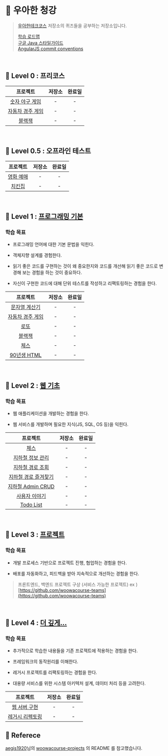 ﻿
# 🦄 우아한 청강


>  [우아한테크코스](https://github.com/woowacourse) 저장소의 퀴즈들을 공부하는 저장소입니다.
>  
>  [학습 로드맵](https://github.com/woowacourse/roadmap)  
>  [구글 Java 스타일가이드](https://google.github.io/styleguide/javaguide.html)  
>  [AngularJS commit conventions](https://gist.github.com/stephenparish/9941e89d80e2bc58a153)

<br/>

## 🥚 Level 0 : 프리코스

|     프로젝트      |                          저장소                          | 완료일 |
| :--------------: | :----------------------------------------------------------: |:--:|
|  [숫자 야구 게임](https://github.com/woowacourse/java-baseball-precourse)  | - | - |
| [자동차 경주 게임](https://github.com/woowacourse/java-racingcar-precourse) | - | - |
|      [블랙잭](https://github.com/woowacourse/java-blackjack-precourse)      | - | - |

<br/>

## 🐣 Level 0.5 : 오프라인 테스트

|     프로젝트      |                          저장소                          | 완료일 |
| :--------------: | :----------------------------------------------------------: |:--:|
| [영화 예매](https://github.com/woowacourse/java-movie-2019)  | - | - |
| [치킨집](https://github.com/woowacourse/java-chicken-2019)  | - | - |

<br/>

## 🐥 Level 1 : [프로그래밍 기본](https://github.com/woowacourse/roadmap/blob/master/docs/1_programming_basic/README.md)

### 학습 목표

-   프로그래밍 언어에 대한 기본 문법을 익힌다.
    
-   객체지향 설계를 경험한다.
    
-   읽기 좋은 코드를 구현하는 것이 왜 중요한지와 코드를 개선해 읽기 좋은 코드로 변경해 보는 경험을 하는 것이 중요하다.
    
-   자신이 구현한 코드에 대해 단위 테스트를 작성하고 리팩토링하는 경험을 한다.

|     프로젝트      |                          저장소                          | 완료일 |
| :--------------: | :----------------------------------------------------------: |:--:|
|  [문자열 계산기](https://github.com/woowacourse/java-calculator)   | - | - |
| [자동차 경주 게임](https://github.com/woowacourse/java-racingcar) | - | - |
|   [로또](https://github.com/woowacourse/java-lotto)   | - | - |
|  [블랙잭](https://github.com/woowacourse/java-blackjack)  | - | - |
|   [체스](https://github.com/woowacourse/java-chess)   | - | - |
|   [90년생 HTML](https://github.com/woowacourse/html)    | - | - |

<br/>

## 🐤 Level 2 : [웹 기초](https://github.com/woowacourse/roadmap/blob/master/docs/2_web_basic/README.md)

### 학습 목표
-   웹 애플리케이션을 개발하는 경험을 한다.
    
-   웹 서비스를 개발하며 필요한 지식(JS, SQL, OS 등)을 익힌다.

|     프로젝트      |                          저장소                          | 완료일 |
| :--------------: | :----------------------------------------------------------: |:--:|
|     [체스](https://github.com/woowacourse/jwp-chess)     | - | - |
|     [지하철 정보 관리](https://github.com/woowacourse/atdd-subway-admin)     | - | - |
|     [지하철 경로 조회](https://github.com/woowacourse/atdd-subway-path)     | - | - |
|     [지하철 경로 즐겨찾기](https://github.com/woowacourse/atdd-subway-favorite)     | - | - |
|     [지하철 Admin CRUD](https://github.com/woowacourse/atdd-subway-admin-frontend)     | - | - |
|     [사용자 이야기](https://github.com/woowacourse/woowa-userstory-2020)     | - | - |
|     [Todo List](https://github.com/woowacourse/todolist)     | - | - |

<br/>

## 🐓 Level 3 : [프로젝트](https://github.com/woowacourse/roadmap/blob/master/docs/3_project/README.md)

### 학습 목표

-   개발 프로세스 기반으로 프로젝트 진행, 협업하는 경험을 한다.
    
-   배포를 자동화하고, 피드백을 받아 지속적으로 개선하는 경험을 한다.


> 프론트엔드, 백엔드 프로젝트 구상 (서비스 가능한 프로젝트)
ex ) [https://github.com/woowacourse-teams](https://github.com/woowacourse-teams)

<br/>

## 🐔 Level 4 : [더 깊게...](https://github.com/woowacourse/roadmap/blob/master/docs/4_getting_deeper/README.md)

### 학습 목표

-   추가적으로 학습한 내용들을 기존 프로젝트에 적용하는 경험을 한다.
    
-   프레임워크의 동작원리를 이해한다.
    
-   레거시 프로젝트를 리팩토링하는 경험을 한다.
    
-   대용량 서비스를 위한 시스템 아키텍처 설계, 데이터 처리 등을 고려한다.

|     프로젝트      |                          저장소                          | 완료일 |
| :--------------: | :----------------------------------------------------------: |:--:|
|     [웹 서버 구현](https://github.com/woowacourse/jwp-was)    | - | - |
|     [레거시 리펙토링](https://github.com/woowacourse/jwp-refactoring)    | - | - |


## 🥰 Referece
[aegis1920](https://github.com/aegis1920)님의 [woowacourse-projects](https://github.com/aegis1920/woowacourse-projects) 의 README 를 참고했습니다.
